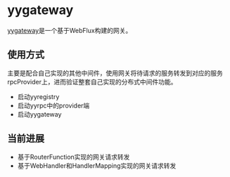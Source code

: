 # yygateway
[yygateway](https://github.com/XianReallyHot-ZZH/yygateway)是一个基于WebFlux构建的网关。

## 使用方式
主要是配合自己实现的其他中间件，使用网关将待请求的服务转发到对应的服务rpcProvider上，进而验证整套自己实现的分布式中间件功能。
* 启动yyregistry
* 启动yyrpc中的provider端
* 启动yygateway

## 当前进展

* 基于RouterFunction实现的网关请求转发
* 基于WebHandler和HandlerMapping实现的网关请求转发